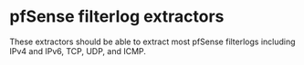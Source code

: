 # pfSense filterlog extractors

These extractors should be able to extract most pfSense filterlogs including IPv4 and IPv6, TCP, UDP, and ICMP.
